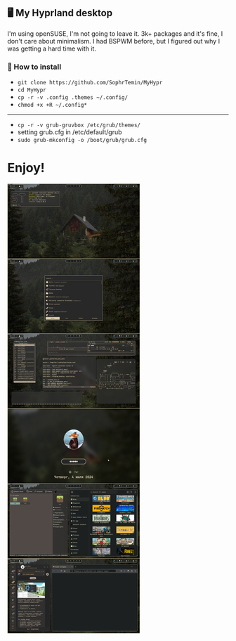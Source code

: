 ## 🖥️ My Hyprland desktop
I'm using openSUSE, I'm not going to leave it. 3k+ packages and it's fine, I don't care about minimalism. I had BSPWM before, but I figured out why I was getting a hard time with it. 
### 💾 How to install
- ```git clone https://github.com/SophrTemin/MyHypr```
- ```cd MyHypr```
- ```cp -r -v .config .themes ~/.config/```
- ```chmod +x +R ~/.config*```
---
- ```cp -r -v grub-gruvbox /etc/grub/themes/```
- setting grub.cfg in /etc/default/grub
- ```sudo grub-mkconfig -o /boot/grub/grub.cfg```
# Enjoy!
![logo](image.jpg)
